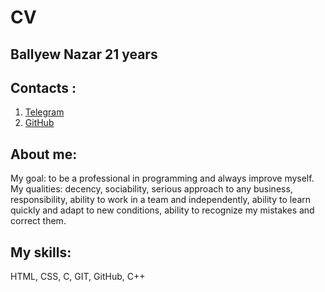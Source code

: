 # **CV**

## **Ballyew Nazar 21 years**

## **Contacts :**

1. [Telegram](https://t.me/MaierDan)
2. [GitHub](https://github.com/19Nazar)

## About me:

My goal: to be a professional in programming and always improve myself.
My qualities: decency, sociability, serious approach to any business, responsibility, ability to work in a team and independently, ability to learn quickly and adapt to new conditions, ability to recognize my mistakes and correct them.

## My skills:

HTML, CSS, C, GIT, GitHub, C++
